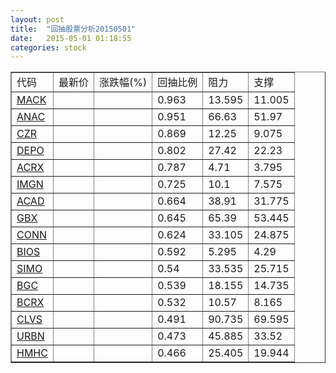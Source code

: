 ```yaml
---
layout: post
title:  "回抽股票分析20150501"
date:   2015-05-01 01:18:55
categories: stock
---
```

<script type="text/javascript">
var stockList = []
stockList.push('gb_mack');
stockList.push('gb_anac');
stockList.push('gb_czr');
stockList.push('gb_depo');
stockList.push('gb_acrx');
stockList.push('gb_imgn');
stockList.push('gb_acad');
stockList.push('gb_gbx');
stockList.push('gb_conn');
stockList.push('gb_bios');
stockList.push('gb_simo');
stockList.push('gb_bgc');
stockList.push('gb_bcrx');
stockList.push('gb_clvs');
stockList.push('gb_urbn');
stockList.push('gb_hmhc');
</script>
<table border="1">
 <tr>
 <td>代码</td>
 <td>最新价</td>
 <td>涨跌幅(%)</td>
 <td>回抽比例</td>
 <td>阻力</td>
 <td>支撑</td>
</tr>
  <tr id="mack">
  <td><a href="http://stock.finance.sina.com.cn/usstock/quotes/MACK.html" target="_blank">MACK</a></td><td></td><td></td><td>0.963</td><td>13.595</td><td>11.005</td></tr>
  <tr id="anac">
  <td><a href="http://stock.finance.sina.com.cn/usstock/quotes/ANAC.html" target="_blank">ANAC</a></td><td></td><td></td><td>0.951</td><td>66.63</td><td>51.97</td></tr>
  <tr id="czr">
  <td><a href="http://stock.finance.sina.com.cn/usstock/quotes/CZR.html" target="_blank">CZR</a></td><td></td><td></td><td>0.869</td><td>12.25</td><td>9.075</td></tr>
  <tr id="depo">
  <td><a href="http://stock.finance.sina.com.cn/usstock/quotes/DEPO.html" target="_blank">DEPO</a></td><td></td><td></td><td>0.802</td><td>27.42</td><td>22.23</td></tr>
  <tr id="acrx">
  <td><a href="http://stock.finance.sina.com.cn/usstock/quotes/ACRX.html" target="_blank">ACRX</a></td><td></td><td></td><td>0.787</td><td>4.71</td><td>3.795</td></tr>
  <tr id="imgn">
  <td><a href="http://stock.finance.sina.com.cn/usstock/quotes/IMGN.html" target="_blank">IMGN</a></td><td></td><td></td><td>0.725</td><td>10.1</td><td>7.575</td></tr>
  <tr id="acad">
  <td><a href="http://stock.finance.sina.com.cn/usstock/quotes/ACAD.html" target="_blank">ACAD</a></td><td></td><td></td><td>0.664</td><td>38.91</td><td>31.775</td></tr>
  <tr id="gbx">
  <td><a href="http://stock.finance.sina.com.cn/usstock/quotes/GBX.html" target="_blank">GBX</a></td><td></td><td></td><td>0.645</td><td>65.39</td><td>53.445</td></tr>
  <tr id="conn">
  <td><a href="http://stock.finance.sina.com.cn/usstock/quotes/CONN.html" target="_blank">CONN</a></td><td></td><td></td><td>0.624</td><td>33.105</td><td>24.875</td></tr>
  <tr id="bios">
  <td><a href="http://stock.finance.sina.com.cn/usstock/quotes/BIOS.html" target="_blank">BIOS</a></td><td></td><td></td><td>0.592</td><td>5.295</td><td>4.29</td></tr>
  <tr id="simo">
  <td><a href="http://stock.finance.sina.com.cn/usstock/quotes/SIMO.html" target="_blank">SIMO</a></td><td></td><td></td><td>0.54</td><td>33.535</td><td>25.715</td></tr>
  <tr id="bgc">
  <td><a href="http://stock.finance.sina.com.cn/usstock/quotes/BGC.html" target="_blank">BGC</a></td><td></td><td></td><td>0.539</td><td>18.155</td><td>14.735</td></tr>
  <tr id="bcrx">
  <td><a href="http://stock.finance.sina.com.cn/usstock/quotes/BCRX.html" target="_blank">BCRX</a></td><td></td><td></td><td>0.532</td><td>10.57</td><td>8.165</td></tr>
  <tr id="clvs">
  <td><a href="http://stock.finance.sina.com.cn/usstock/quotes/CLVS.html" target="_blank">CLVS</a></td><td></td><td></td><td>0.491</td><td>90.735</td><td>69.595</td></tr>
  <tr id="urbn">
  <td><a href="http://stock.finance.sina.com.cn/usstock/quotes/URBN.html" target="_blank">URBN</a></td><td></td><td></td><td>0.473</td><td>45.885</td><td>33.52</td></tr>
  <tr id="hmhc">
  <td><a href="http://stock.finance.sina.com.cn/usstock/quotes/HMHC.html" target="_blank">HMHC</a></td><td></td><td></td><td>0.466</td><td>25.405</td><td>19.944</td></tr>
</table>
